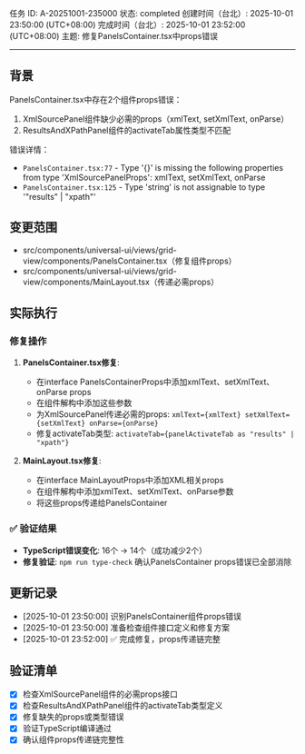 任务 ID: A-20251001-235000
状态: completed
创建时间（台北）: 2025-10-01 23:50:00 (UTC+08:00)
完成时间（台北）: 2025-10-01 23:52:00 (UTC+08:00)
主题: 修复PanelsContainer.tsx中props错误

---

## 背景

PanelsContainer.tsx中存在2个组件props错误：
1. XmlSourcePanel组件缺少必需的props（xmlText, setXmlText, onParse）
2. ResultsAndXPathPanel组件的activateTab属性类型不匹配

错误详情：
- `PanelsContainer.tsx:77` - Type '{}' is missing the following properties from type 'XmlSourcePanelProps': xmlText, setXmlText, onParse
- `PanelsContainer.tsx:125` - Type 'string' is not assignable to type '"results" | "xpath"'

## 变更范围

- src/components/universal-ui/views/grid-view/components/PanelsContainer.tsx（修复组件props）
- src/components/universal-ui/views/grid-view/components/MainLayout.tsx（传递必需props）

## 实际执行

### 修复操作
1. **PanelsContainer.tsx修复**:
   - 在interface PanelsContainerProps中添加xmlText、setXmlText、onParse props
   - 在组件解构中添加这些参数
   - 为XmlSourcePanel传递必需的props: `xmlText={xmlText} setXmlText={setXmlText} onParse={onParse}`
   - 修复activateTab类型: `activateTab={panelActivateTab as "results" | "xpath"}`

2. **MainLayout.tsx修复**:
   - 在interface MainLayoutProps中添加XML相关props
   - 在组件解构中添加xmlText、setXmlText、onParse参数
   - 将这些props传递给PanelsContainer

### ✅ 验证结果
- **TypeScript错误变化**: 16个 → 14个（成功减少2个）
- **修复验证**: `npm run type-check` 确认PanelsContainer props错误已全部消除

## 更新记录

- [2025-10-01 23:50:00] 识别PanelsContainer组件props错误
- [2025-10-01 23:50:00] 准备检查组件接口定义和修复方案
- [2025-10-01 23:52:00] ✅ 完成修复，props传递链完整

## 验证清单

- [x] 检查XmlSourcePanel组件的必需props接口
- [x] 检查ResultsAndXPathPanel组件的activateTab类型定义
- [x] 修复缺失的props或类型错误
- [x] 验证TypeScript编译通过
- [x] 确认组件props传递链完整性